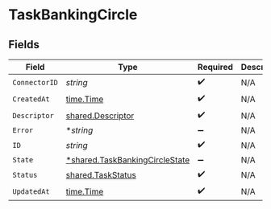# TaskBankingCircle


## Fields

| Field                                                                                  | Type                                                                                   | Required                                                                               | Description                                                                            |
| -------------------------------------------------------------------------------------- | -------------------------------------------------------------------------------------- | -------------------------------------------------------------------------------------- | -------------------------------------------------------------------------------------- |
| `ConnectorID`                                                                          | *string*                                                                               | :heavy_check_mark:                                                                     | N/A                                                                                    |
| `CreatedAt`                                                                            | [time.Time](https://pkg.go.dev/time#Time)                                              | :heavy_check_mark:                                                                     | N/A                                                                                    |
| `Descriptor`                                                                           | [shared.Descriptor](../../../pkg/models/shared/descriptor.md)                          | :heavy_check_mark:                                                                     | N/A                                                                                    |
| `Error`                                                                                | **string*                                                                              | :heavy_minus_sign:                                                                     | N/A                                                                                    |
| `ID`                                                                                   | *string*                                                                               | :heavy_check_mark:                                                                     | N/A                                                                                    |
| `State`                                                                                | [*shared.TaskBankingCircleState](../../../pkg/models/shared/taskbankingcirclestate.md) | :heavy_minus_sign:                                                                     | N/A                                                                                    |
| `Status`                                                                               | [shared.TaskStatus](../../../pkg/models/shared/taskstatus.md)                          | :heavy_check_mark:                                                                     | N/A                                                                                    |
| `UpdatedAt`                                                                            | [time.Time](https://pkg.go.dev/time#Time)                                              | :heavy_check_mark:                                                                     | N/A                                                                                    |